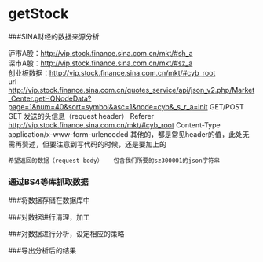 # getStock

###SINA财经的数据来源分析

沪市A股：http://vip.stock.finance.sina.com.cn/mkt/#sh_a
    
深市A股：http://vip.stock.finance.sina.com.cn/mkt/#sz_a
    
创业板数据：http://vip.stock.finance.sina.com.cn/mkt/#cyb_root
    
    url  	http://vip.stock.finance.sina.com.cn/quotes_service/api/json_v2.php/Market_Center.getHQNodeData?page=1&num=40&sort=symbol&asc=1&node=cyb&_s_r_a=init
    GET/POST	GET
    发送的头信息（request header）	Referer         http://vip.stock.finance.sina.com.cn/mkt/#cyb_root 
                                 Content-Type    application/x-www-form-urlencoded
                                 其他的，都是常见header的值，此处无需再赘述，但要注意到写代码的时候，还是要加上的

    希望返回的数据（request body）	包含我们所要的sz300001的json字符串

   
### 通过BS4等库抓取数据


###将数据存储在数据库中

###对数据进行清理，加工

###对数据进行分析，设定相应的策略

###导出分析后的结果
